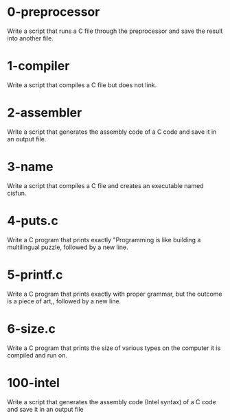 # 0-preprocessor
Write a script that runs a C file through the preprocessor and save the result into another file.
# 1-compiler
Write a script that compiles a C file but does not link.
# 2-assembler
Write a script that generates the assembly code of a C code and save it in an output file.
# 3-name
Write a script that compiles a C file and creates an executable named cisfun.
# 4-puts.c
Write a C program that prints exactly "Programming is like building a multilingual puzzle, followed by a new line.
# 5-printf.c
Write a C program that prints exactly with proper grammar, but the outcome is a piece of art,, followed by a new line.
# 6-size.c
Write a C program that prints the size of various types on the computer it is compiled and run on.
# 100-intel
Write a script that generates the assembly code (Intel syntax) of a C code and save it in an output file
